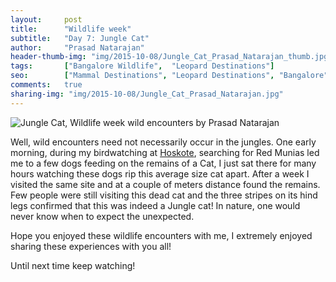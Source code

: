 ```yaml
---
layout:     post
title:      "Wildlife week"
subtitle:   "Day 7: Jungle Cat"
author:     "Prasad Natarajan"
header-thumb-img: "img/2015-10-08/Jungle_Cat_Prasad_Natarajan_thumb.jpg"
tags:       ["Bangalore Wildlife",  "Leopard Destinations"]
seo: 		["Mammal Destinations", "Leopard Destinations", "Bangalore", "wildlifeweek"]
comments:   true
sharing-img: "img/2015-10-08/Jungle_Cat_Prasad_Natarajan.jpg"
---
```



<img src="{{ site.baseurl }}/img/2015-10-08/Jungle_Cat_Prasad_Natarajan.jpg" alt="Jungle Cat, Wildlife week wild encounters by Prasad Natarajan">

<p>
Well, wild encounters need not necessarily occur in the jungles. One early morning, during my birdwatching at <a href="{{ site.baseurl }}/tags/Bangalore%20Wildlife/">Hoskote</a>, searching for Red Munias led me to a few dogs feeding on the remains of a Cat, I just sat there for many hours watching these dogs rip this average size cat apart. After a week I visited the same site and at a couple of meters distance found the remains. Few people were still visiting this dead cat and the three stripes on its hind legs confirmed that this was indeed a Jungle cat! In nature, one would never know when to expect the unexpected. 

Hope you enjoyed these wildlife encounters with me, I extremely enjoyed sharing these experiences with you all!

Until next time keep watching! 

</p>

